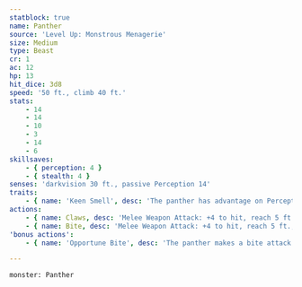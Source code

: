 ```yaml
---
statblock: true
name: Panther
source: 'Level Up: Monstrous Menagerie'
size: Medium
type: Beast
cr: 1
ac: 12
hp: 13
hit_dice: 3d8
speed: '50 ft., climb 40 ft.'
stats:
    - 14
    - 14
    - 10
    - 3
    - 14
    - 6
skillsaves:
    - { perception: 4 }
    - { stealth: 4 }
senses: 'darkvision 30 ft., passive Perception 14'
traits:
    - { name: 'Keen Smell', desc: 'The panther has advantage on Perception checks that rely on smell.' }
actions:
    - { name: Claws, desc: 'Melee Weapon Attack: +4 to hit, reach 5 ft., one target. Hit: 4 (1d4+2) slashing damage. If the panther moves at least 20 feet straight towards the target before the attack, the target makes a DC 12 Strength saving throw, falling prone on a failure.' }
    - { name: Bite, desc: 'Melee Weapon Attack: +4 to hit, reach 5 ft., one target. Hit: 4 (1d4+2) piercing damage.' }
'bonus actions':
    - { name: 'Opportune Bite', desc: 'The panther makes a bite attack against a prone creature.' }

---
```

```statblock
monster: Panther
```
